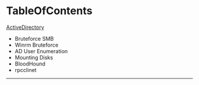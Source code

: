 # TableOfContents

[ActiveDirectory](https://github.com/cyberwr3nch/hackthebox/blob/master/notes/commands/Active%20Directory.md)
- Bruteforce SMB
- Winrm Bruteforce
- AD User Enumeration
- Mounting Disks
- BloodHound
- rpcclinet
***



